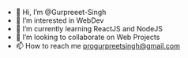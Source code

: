 - 👋 Hi, I’m @Gurpreeet-Singh
- 👀 I’m interested in WebDev
- 🌱 I’m currently learning ReactJS and NodeJS
- 💞️ I’m looking to collaborate on Web Projects
- 📫 How to reach me progurpreetsingh@gmail.com

<!---
Gurpreeet-Singh/Gurpreeet-Singh is a ✨ special ✨ repository because its `README.md` (this file) appears on your GitHub profile.
You can click the Preview link to take a look at your changes.
--->
